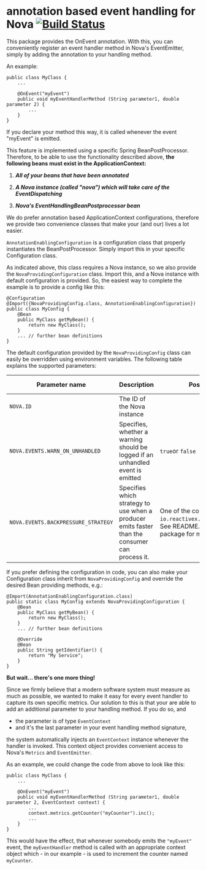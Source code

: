 # annotation based event handling for Nova [![Build Status](https://travis-ci.org/oli-d/nova-event-annotations.svg?branch=master)](https://travis-ci.org/oli-d/nova-event-annotations)

This package provides the OnEvent annotation. With this, you can conveniently register an event handler method
in Nova's EventEmitter, simply by adding the annotation to your handling method. 

An example:

```
public class MyClass {
    ...
 
    @OnEvent("myEvent")
    public void myEventHandlerMethod (String parameter1, double parameter 2) {
        ...
    }
}
```

If you declare your method this way, it is called whenever the event "myEvent" is emitted. 

This feature is implemented using a specific Spring BeanPostProcessor. Therefore, to be able to use 
the functionality described above,
__the following beans must exist in the ApplicationContext:__ 
1. ___All of your beans that have been annotated___

1. ___A Nova instance (called "nova") which will take care of the EventDispatching___

1. ___Nova's EventHandlingBeanPostprocessor bean___

We do prefer annotation based ApplicationContext configurations, therefore we provide two convenience classes
that make your (and our) lives a lot easier.

```AnnotationEnablingConfiguration``` is a configuration class that properly instantiates the BeanPostProcessor. 
Simply import this in your specific Configuration class.

As indicated above, this class requires a Nova instance, so we also provide the ```NovaProvidingConfiguration``` class.
Import this, and a Nova instance with default configuration is provided. So, the easiest way to complete the
example is to provide a config like this:

```
@Configuration
@Import({NovaProvidingConfig.class, AnnotationEnablingConfiguration})
public class MyConfig {
    @Bean
    public MyClass getMyBean() {
        return new MyClass();
    }
    ... // further bean definitions
}
```

The default configuration provided by the ```NovaProvidingConfig``` class can easily be overridden using environment 
variables. The following table explains the supported parameters:

| Parameter name | Description | Possible Values | Default value |
|----------------|-------------|-----------------|---------------|
| ```NOVA.ID``` | The ID of the Nova instance | | ```null``` |
| ```NOVA.EVENTS.WARN_ON_UNHANDLED```| Specifies, whether a warning should be logged if an unhandled event is emitted | ```true```or ```false``` | ```false``` |
| ```NOVA.EVENTS.BACKPRESSURE_STRATEGY``` | Specifies which strategy to use when a producer emits faster than the consumer can process it. | One of the constants defined in ```io.reactivex.BackpressureStrategy```. See README.MD in the nova package for more details | ```BUFFER``` |

If you prefer defining the configuration in code, you can also make your Configuration class inherit from 
```NovaProvidingConfig``` and override the desired Bean providing methods, e.g.:

```
@Import(AnnotationEnablingConfiguration.class)
public static class MyConfig extends NovaProvidingConfiguration {
    @Bean
    public MyClass getMyBean() {
        return new MyClass();
    }
    ... // further bean definitions

    @Override
    @Bean
    public String getIdentifier() {
        return "My Service";
    }
}

```

__But wait... there's one more thing!__
 
Since we firmly believe that a modern software system must measure as much as possible, we wanted
to make it easy for every event handler to capture its own specific metrics. Our solution to this
is that your are able to add an additional parameter to your handling method. If you do so, and

- the parameter is of type ```EventContext```
- and it's the last parameter in your event handling method signature,

the system automatically injects an ```EventContext``` instance whenever the handler is invoked. This 
context object provides convenient access to Nova's ```Metrics``` and ```EventEmitter```.

As an example, we could change the code from above to look like this:
 
```
public class MyClass {
    ...
 
    @OnEvent("myEvent")
    public void myEventHandlerMethod (String parameter1, double parameter 2, EventContext context) {
        ...
        context.metrics.getCounter("myCounter").inc();
        ...
    }
}
```

This would have the effect, that whenever somebody emits the ```"myEvent"``` event, the ```myEventHandler```
method is called with an appropriate context object which - in our example - is used to increment the 
counter named ```myCounter```. 
